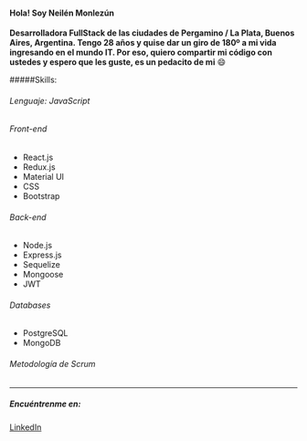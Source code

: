 ####  Hola! Soy Neilén Monlezún

**Desarrolladora FullStack de las ciudades de Pergamino / La Plata, Buenos Aires, Argentina.
Tengo 28 años y quise dar un giro de 180º a mi vida ingresando en el mundo IT. Por eso, quiero compartir mi código con ustedes y espero que les guste, es un pedacito de mi** :smile:

#####Skills:

###### Lenguaje: JavaScript
######   Front-end
* React.js
* Redux.js
* Material UI
* CSS
* Bootstrap

######   Back-end
* Node.js
* Express.js
* Sequelize
* Mongoose
* JWT


###### Databases
* PostgreSQL
* MongoDB

###### Metodología de Scrum
------------
#####  Encuéntrenme en:
[LinkedIn](https://www.linkedin.com/in/neilen-monlezun/ "LinkedIn")
